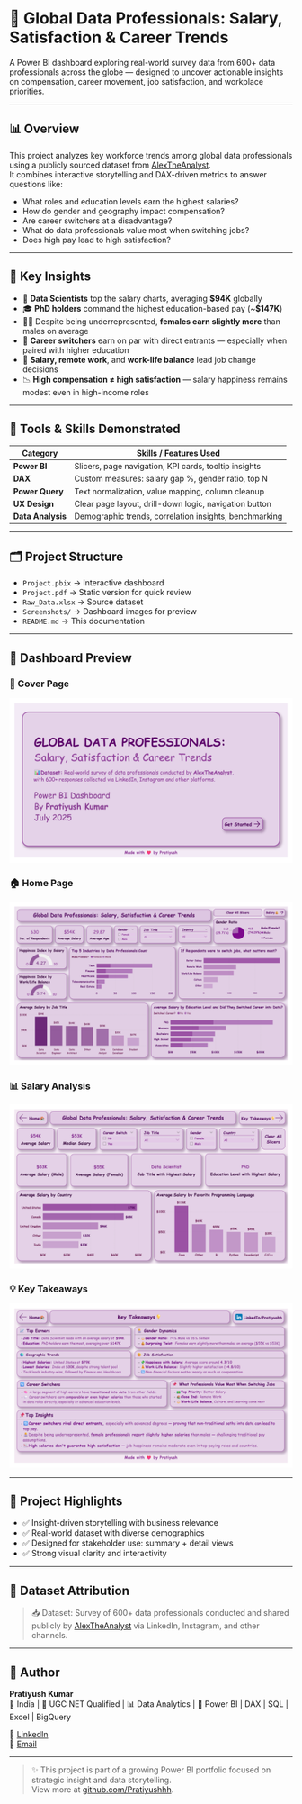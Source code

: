# 💼 Global Data Professionals: Salary, Satisfaction & Career Trends

A Power BI dashboard exploring real-world survey data from 600+ data professionals across the globe — designed to uncover actionable insights on compensation, career movement, job satisfaction, and workplace priorities.

---

## 📊 Overview

This project analyzes key workforce trends among global data professionals using a publicly sourced dataset from [AlexTheAnalyst](https://github.com/AlexTheAnalyst).  
It combines interactive storytelling and DAX-driven metrics to answer questions like:

- What roles and education levels earn the highest salaries?
- How do gender and geography impact compensation?
- Are career switchers at a disadvantage?
- What do data professionals value most when switching jobs?
- Does high pay lead to high satisfaction?

---

## 📌 Key Insights

- 💼 **Data Scientists** top the salary charts, averaging **$94K** globally  
- 🎓 **PhD holders** command the highest education-based pay (~**$147K**)  
- 👩‍💻 Despite being underrepresented, **females earn slightly more** than males on average  
- 🔄 **Career switchers** earn on par with direct entrants — especially when paired with higher education  
- 🏡 **Salary, remote work**, and **work-life balance** lead job change decisions  
- 📉 **High compensation ≠ high satisfaction** — salary happiness remains modest even in high-income roles  

---

## 🧰 Tools & Skills Demonstrated

| Category         | Skills / Features Used                                 |
|------------------|--------------------------------------------------------|
| **Power BI**     | Slicers, page navigation, KPI cards, tooltip insights  |
| **DAX**          | Custom measures: salary gap %, gender ratio, top N     |
| **Power Query**  | Text normalization, value mapping, column cleanup      |
| **UX Design**    | Clear page layout, drill-down logic, navigation button |
| **Data Analysis**| Demographic trends, correlation insights, benchmarking |

---

## 🗂 Project Structure

- `Project.pbix` → Interactive dashboard  
- `Project.pdf` → Static version for quick review  
- `Raw_Data.xlsx` → Source dataset  
- `Screenshots/` → Dashboard images for preview  
- `README.md` → This documentation  

---

## 📸 Dashboard Preview

### 🧾 Cover Page  
![Cover](./Screenshots/Cover.jpg)

### 🏠 Home Page  
![Home](./Screenshots/Home.jpg)

### 📊 Salary Analysis  
![Salary](./Screenshots/Salary.jpg)

### 💡 Key Takeaways  
![Insights](./Screenshots/Key%20Takeaways.jpg)

---

## 🧠 Project Highlights

- ✅ Insight-driven storytelling with business relevance  
- ✅ Real-world dataset with diverse demographics  
- ✅ Designed for stakeholder use: summary + detail views  
- ✅ Strong visual clarity and interactivity  

---

## 🔗 Dataset Attribution

> 📥 Dataset: Survey of 600+ data professionals conducted and shared publicly by [AlexTheAnalyst](https://github.com/AlexTheAnalyst) via LinkedIn, Instagram, and other channels.

---

## 👤 Author

**Pratiyush Kumar**  
📍 India | 🧠 UGC NET Qualified | 📊 Data Analytics | 💬 Power BI | DAX | SQL | Excel | BigQuery

🔗 [LinkedIn](https://www.linkedin.com/in/pratiyushh/)  
📧 [Email](mailto:pratiyushpk@gmail.com)

---

> ✨ This project is part of a growing Power BI portfolio focused on strategic insight and data storytelling.  
> View more at [github.com/Pratiyushhh](https://github.com/Pratiyushhh).
